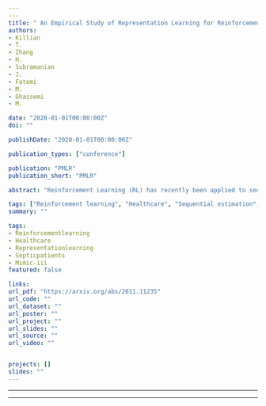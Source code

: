 ```yaml
---
---
title: " An Empirical Study of Representation Learning for Reinforcement Learning in Healthcare"
authors:
- Killian
- T.
- Zhang
- H.
- Subramanian
- J.
- Fatemi
- M.
- Ghassemi
- M.

date: "2020-01-01T00:00:00Z"
doi: ""

publishDate: "2020-01-01T00:00:00Z"

publication_types: ["conference"]

publication: "PMLR"
publication_short: "PMLR"

abstract: "Reinforcement Learning (RL) has recently been applied to sequential estimation and prediction problems identifying and developing hypothetical treatment strategies for septic patients, with a particular focus on offline learning with observational data. In practice, successful RL relies on informative latent states derived from sequential observations to develop optimal treatment strategies. To date, how best to construct such states in a healthcare setting is an open question. In this paper, we perform an empirical study of several information encoding architectures using data from septic patients in the MIMIC-III dataset to form representations of a patient state. We evaluate the impact of representation dimension, correlations with established acuity scores, and the treatment policies derived from them. We find that sequentially formed state representations facilitate effective policy learning in batch settings, validating a more thoughtful approach to representation learning that remains faithful to the sequential and partial nature of healthcare data."

tags: ["Reinforcement learning", "Healthcare", "Sequential estimation", "Representation learning", "Mimic-iii"]
summary: ""

tags:
- Reinforcementlearning
- Healthcare
- Representationlearning
- Septicpatients
- Mimic-iii
featured: false

links:
url_pdf: "https://arxiv.org/abs/2011.11235"
url_code: ""
url_dataset: ""
url_poster: ""
url_project: ""
url_slides: ""
url_source: ""
url_video: ""


projects: []
slides: ""
---
```


---

---
